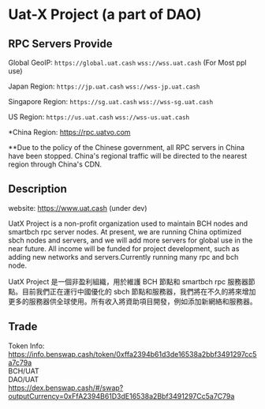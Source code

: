 # Uat-X Project (a part of DAO) 

## RPC Servers Provide
Global GeoIP: `https://global.uat.cash`  `wss://wss.uat.cash`  (For Most ppl use)


Japan Region: `https://jp.uat.cash`  `wss://wss-jp.uat.cash`

Singapore Region: `https://sg.uat.cash`  `wss://wss-sg.uat.cash`

US Region: `https://us.uat.cash` `wss://wss-us.uat.cash`

\*China Region: https://rpc.uatvo.com

\**Due to the policy of the Chinese government, all RPC servers in China have been stopped. China's regional traffic will be directed to the nearest region through China's CDN.



## Description

website: https://www.uat.cash (under dev)

UatX Project is a non-profit organization used to maintain BCH nodes and smartbch rpc server nodes. At present, we are running China optimized sbch nodes and servers, and we will add more servers for global use in the near future. All income will be funded for project development, such as adding new networks and servers.Currently running many rpc and bch node.  

UatX Project 是一個非盈利組織，用於維護 BCH 節點和 smartbch rpc 服務器節點。目前我們正在運行中國優化的 sbch 節點和服務器，我們將在不久的將來增加更多的服務器供全球使用。所有收入將資助項目開發，例如添加新網絡和服務器。  

## Trade  
Token Info:  https://info.benswap.cash/token/0xffa2394b61d3de16538a2bbf3491297cc5a7c79a  
BCH/UAT  
DAO/UAT  
https://dex.benswap.cash/#/swap?outputCurrency=0xFfA2394B61D3dE16538a2Bbf3491297Cc5a7C79a  
